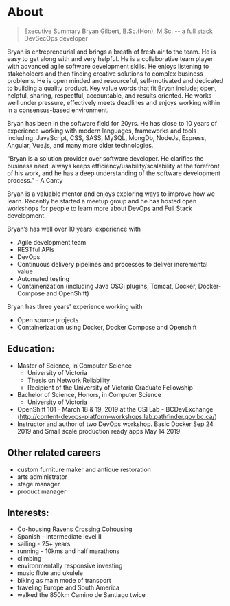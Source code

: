 # About

> Executive Summary
> Bryan Gilbert, B.Sc.(Hon), M.Sc. -- a full stack DevSecOps developer

Bryan is entrepreneurial and brings a breath of fresh air to the team. He is easy to get along with and very helpful. He is a collaborative team player with advanced agile software development skills.  He enjoys listening to stakeholders and then finding creative solutions to complex business problems. He is open minded and resourceful, self-motivated and dedicated to building a quality product.  Key value words that fit Bryan include; open, helpful, sharing, respectful, accountable, and results oriented. He works well under pressure, effectively meets deadlines and enjoys working within in a consensus-based environment. 

Bryan has been in the software field for 20yrs. He has close to 10 years of experience working with modern languages, frameworks and tools including: JavaScript, CSS, SASS, MySQL, MongDb, NodeJs, Express, Angular, Vue.js, and many more older technologies.

“Bryan is a solution provider over software developer. He clarifies the business need, always keeps efficiency/usability/scalability at the forefront of his work, and he has a deep understanding of the software development process.” - A Canty

Bryan is a valuable mentor and enjoys exploring ways to improve how we learn. Recently he started a meetup group and he has hosted open workshops for people to learn more about DevOps and Full Stack development.

Bryan’s has well over 10 years' experience with 
- Agile development team
- RESTful APIs
- DevOps
- Continuous delivery pipelines and processes to deliver incremental value
- Automated testing
- Containerization (including Java OSGi plugins, Tomcat, Docker, Docker-Compose and OpenShift)

Bryan has three years' experience working with
- Open source projects
- Containerization using Docker, Docker Compose and Openshift

## Education:

- Master of Science, in Computer Science
    - University of Victoria 
    - Thesis on Network Reliability
    - Recipient of the University of Victoria Graduate Fellowship
- Bachelor of Science, Honors, in Computer Science
    - University of Victoria 
- OpenShift 101 - March 18 & 19, 2019 at the CSI Lab - BCDevExchange (http://content-devops-platform-workshops.lab.pathfinder.gov.bc.ca/)
- Instructor and author of two DevOps workshop. Basic Docker Sep 24 2019 and Small scale production ready apps May 14 2019


## Other related careers
- custom furniture maker and antique restoration
- arts administrator
- stage manager
- product manager

## Interests:
- Co-housing [Ravens Crossing Cohousing](https://www.ravenscrossingcohousing.ca/)
- Spanish - intermediate level II
- sailing - 25+ years
- running - 10kms and half marathons
- climbing
- environmentally responsive investing
- music flute and ukulele
- biking as main mode of transport
- traveling Europe and South America
- walked the 850km Camino de Santiago twice
